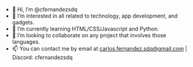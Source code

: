 - 👋 Hi, I’m @cfernandezsdq
- 👀 I’m interested in all related to technology, app development, and gadgets.
- 🌱 I’m currently learning HTML/CSS/Javascript and Python.
- 💞️ I’m looking to collaborate on any project that involves those languages. 
- 📫 You can contact me by email at carlos.fernandez.sdq@gmail.com | Discord: cfernandezsdq 

<!---
cfernandezsdq/cfernandezsdq is a ✨ special ✨ repository because its `README.md` (this file) appears on your GitHub profile.
You can click the Preview link to take a look at your changes.
--->
